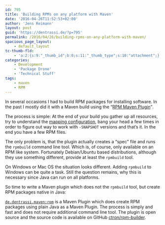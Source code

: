 ```yaml
---
id: 795
title: 'Building RPMs on any platform with Maven'
date: '2016-04-26T11:52:53+02:00'
author: 'Jens Reimann'
layout: post
guid: 'https://dentrassi.de/?p=795'
permalink: /2016/04/26/building-rpms-on-any-platform-with-maven/
spacious_page_layout:
    - default_layout
tc-thumb-fld:
    - 'a:2:{s:9:"_thumb_id";b:0;s:11:"_thumb_type";s:10:"attachment";}'
categories:
    - Development
    - 'Package Drone'
    - 'Technical Stuff'
tags:
    - maven
    - RPM
---
```


In several occasions I had to build RPM packages for installing software. In the past I mostly did it with a Maven build using the <q>[RPM Maven Plugin](http://www.mojohaus.org/rpm-maven-plugin/)</q>.

The process is simple: At the end of your build you gather up all resources, try to understand the [mapping configuration](http://www.mojohaus.org/rpm-maven-plugin/map-params.html), bang your head a few times in order to figure out way to work with `-SNAPSHOT` versions and that’s it. In the end you have a few RPM files.

The only problem is, that the plugin actually creates a <q>spec</q> file and runs the `rpmbuild` command line tool. Which is, of course, only available on an RPM like system. Fortunately Debian/Ubuntu based distributions, although they use something different, provide at least the `rpmbuild` tool.

On Windows or Mac OS the situation looks different. Adding `rpmbuild` to Windows can be quite a task. Still the question remains, why this is necessary since Java can run on all platforms.

So time to write a Maven plugin which does not the `rpmbuild` tool, but create RPM packages native in Java:

[`de.dentrassi.maven:rpm`](https://ctron.github.io/rpm-builder/) is a Maven Plugin which does create RPM packages using plain Java as a Maven Plugin. The process is simply and fast and does not require additional command line tool. The plugin is open source and the source code is available on GitHub [ctron/rpm-builder](https://github.com/ctron/rpm-builder).
